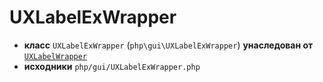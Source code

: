 # UXLabelExWrapper

- **класс** `UXLabelExWrapper` (`php\gui\UXLabelExWrapper`) **унаследован от** [`UXLabelWrapper`](https://github.com/jphp-compiler/develnext/blob/master/dn-app-framework/api-docs/classes/php/gui/UXLabelWrapper.ru.md)
- **исходники** `php/gui/UXLabelExWrapper.php`